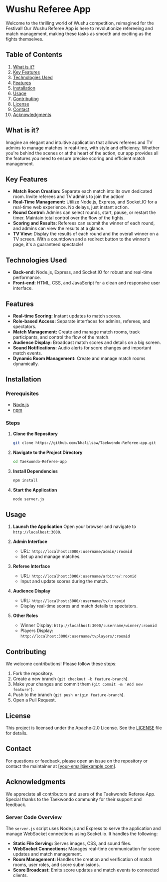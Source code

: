# Wushu Referee App

Welcome to the thrilling world of Wushu competition, reimagined for the Festival! Our Wushu Referee App is here to revolutionize refereeing and match management, making these tasks as smooth and exciting as the fights themselves.

## Table of Contents

1. [What is it?](#what-is-it)
2. [Key Features](#key-features)
3. [Technologies Used](#technologies-used)
4. [Features](#features)
5. [Installation](#installation)
6. [Usage](#usage)
7. [Contributing](#contributing)
8. [License](#license)
9. [Contact](#contact)
10. [Acknowledgments](#acknowledgments)

## What is it?

Imagine an elegant and intuitive application that allows referees and TV admins to manage matches in real-time, with style and efficiency. Whether you're behind the scenes or at the heart of the action, our app provides all the features you need to ensure precise scoring and efficient match management.

## Key Features

- **Match Room Creation:** Separate each match into its own dedicated room. Invite referees and TV admins to join the action!
- **Real-Time Management:** Utilize Node.js, Express, and Socket.IO for a real-time web experience. No delays, just instant action.
- **Round Control:** Admins can select rounds, start, pause, or restart the timer. Maintain total control over the flow of the fights.
- **Scoring and Results:** Referees can submit the winner of each round, and admins can view the results at a glance.
- **TV View:** Display the results of each round and the overall winner on a TV screen. With a countdown and a redirect button to the winner's page, it's a guaranteed spectacle!

## Technologies Used

- **Back-end:** Node.js, Express, and Socket.IO for robust and real-time performance.
- **Front-end:** HTML, CSS, and JavaScript for a clean and responsive user interface.

## Features

- **Real-time Scoring:** Instant updates to match scores.
- **Role-based Access:** Separate interfaces for admins, referees, and spectators.
- **Match Management:** Create and manage match rooms, track participants, and control the flow of the match.
- **Audience Display:** Broadcast match scores and details on a big screen.
- **Sound Notifications:** Audio alerts for score changes and important match events.
- **Dynamic Room Management:** Create and manage match rooms dynamically.

## Installation

### Prerequisites

- [Node.js](https://nodejs.org/)
- [npm](https://www.npmjs.com/)

### Steps

1. **Clone the Repository**
    ```bash
    git clone https://github.com/khalilsaw/Taekwondo-Referee-app.git
    ```

2. **Navigate to the Project Directory**
    ```bash
    cd Taekwondo-Referee-app
    ```

3. **Install Dependencies**
    ```bash
    npm install
    ```

4. **Start the Application**
    ```bash
    node server.js
    ```

## Usage

1. **Launch the Application**
    Open your browser and navigate to `http://localhost:3000`.

2. **Admin Interface**
    - URL: `http://localhost:3000/:username/admin/:roomid`
    - Set up and manage matches.

3. **Referee Interface**
    - URL: `http://localhost:3000/:username/arbitre/:roomid`
    - Input and update scores during the match.

4. **Audience Display**
    - URL: `http://localhost:3000/:username/tv/:roomid`
    - Display real-time scores and match details to spectators.

5. **Other Roles**
    - Winner Display: `http://localhost:3000/:username/winner/:roomid`
    - Players Display: `http://localhost:3000/:username/tvplayers/:roomid`

## Contributing

We welcome contributions! Please follow these steps:

1. Fork the repository.
2. Create a new branch (`git checkout -b feature-branch`).
3. Make your changes and commit them (`git commit -m 'Add new feature'`).
4. Push to the branch (`git push origin feature-branch`).
5. Open a Pull Request.

## License

This project is licensed under the Apache-2.0 License. See the [LICENSE](./LICENSE) file for details.

## Contact

For questions or feedback, please open an issue on the repository or contact the maintainer at [your-email@example.com].

## Acknowledgments

We appreciate all contributors and users of the Taekwondo Referee App. Special thanks to the Taekwondo community for their support and feedback.




### Server Code Overview

The `server.js` script uses Node.js and Express to serve the application and manage WebSocket connections using Socket.io. It handles the following:

- **Static File Serving:** Serves images, CSS, and sound files.
- **WebSocket Connections:** Manages real-time communication for score updates and match management.
- **Room Management:** Handles the creation and verification of match rooms, user roles, and score submissions.
- **Score Broadcast:** Emits score updates and match events to connected clients.
